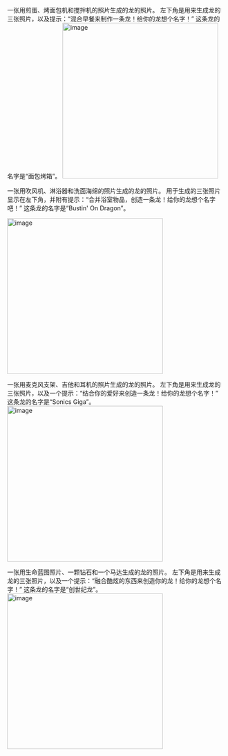 
一张用煎蛋、烤面包机和搅拌机的照片生成的龙的照片。
左下角是用来生成龙的三张照片，以及提示：“混合早餐来制作一条龙！给你的龙想个名字！”
这条龙的名字是“面包烤箱”。
<img width="360" height="360" alt="image" src="https://github.com/user-attachments/assets/b73e5454-3eff-4cab-951c-33c0a8d177ea" />

一张用吹风机、淋浴器和洗面海绵的照片生成的龙的照片。
用于生成的三张照片显示在左下角，并附有提示：“合并浴室物品，创造一条龙！给你的龙想个名字吧！”
这条龙的名字是“Bustin' On Dragon”。

<img width="360" height="360" alt="image" src="https://github.com/user-attachments/assets/5391f7df-5279-4a71-a000-059467f9c4c6" />

一张用麦克风支架、吉他和耳机的照片生成的龙的照片。
左下角是用来生成龙的三张照片，以及一个提示：“结合你的爱好来创造一条龙！给你的龙想个名字！”
这条龙的名字是“Sonics Giga”。
<img width="360" height="360" alt="image" src="https://github.com/user-attachments/assets/3b36dc83-97ca-4e83-9bfa-b8d64bd4593c" />

一张用生命蓝图照片、一颗钻石和一个马达生成的龙的照片。
左下角是用来生成龙的三张照片，以及一个提示：“融合酷炫的东西来创造你的龙！给你的龙想个名字！”
这条龙的名字是“创世纪龙”。
<img width="360" height="360" alt="image" src="https://github.com/user-attachments/assets/e13792d5-5c54-4aee-a5fb-eab4491ea0b0" />

